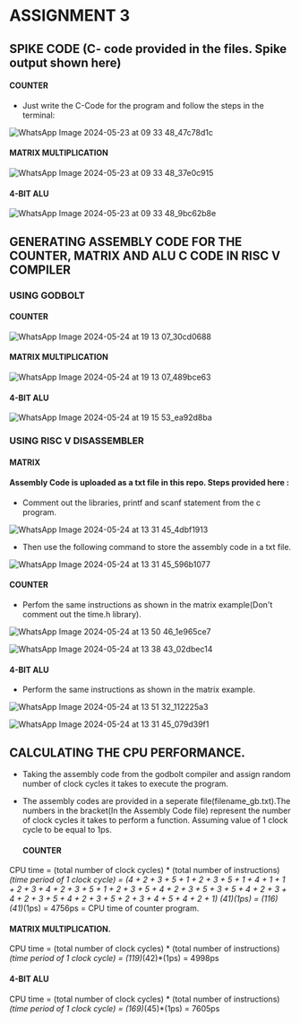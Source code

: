 # ASSIGNMENT 3

## SPIKE CODE (C- code provided in the files. Spike output shown here)
#### COUNTER

- Just write the C-Code for the program and follow the steps in the terminal:

![WhatsApp Image 2024-05-23 at 09 33 48_47c78d1c](https://github.com/SoahamMoulree/RISC-V-Repo/assets/169994191/b9732359-7d9c-447f-bb18-cbdd2f8c6a21)

#### MATRIX MULTIPLICATION

![WhatsApp Image 2024-05-23 at 09 33 48_37e0c915](https://github.com/SoahamMoulree/RISC-V-Repo/assets/169994191/31d4e023-d0f6-467e-8062-9864b26bfadc)

#### 4-BIT ALU

![WhatsApp Image 2024-05-23 at 09 33 48_9bc62b8e](https://github.com/SoahamMoulree/RISC-V-Repo/assets/169994191/48dc6878-4757-4d95-8e74-c417270dd5cf)

## GENERATING ASSEMBLY CODE FOR THE COUNTER, MATRIX AND ALU C CODE IN RISC V COMPILER

### USING GODBOLT

#### COUNTER

![WhatsApp Image 2024-05-24 at 19 13 07_30cd0688](https://github.com/SoahamMoulree/RISC-V-Repo/assets/169994191/8559d74c-4739-4c3b-84aa-fa9868cd10e1)

#### MATRIX MULTIPLICATION

![WhatsApp Image 2024-05-24 at 19 13 07_489bce63](https://github.com/SoahamMoulree/RISC-V-Repo/assets/169994191/09beb730-88c7-4c59-becf-19c83b614fcc)

#### 4-BIT ALU

![WhatsApp Image 2024-05-24 at 19 15 53_ea92d8ba](https://github.com/SoahamMoulree/RISC-V-Repo/assets/169994191/518b1151-97d3-43fd-aa52-ee23318897a3)


### USING RISC V DISASSEMBLER

#### MATRIX
#### Assembly Code is uploaded as a txt file in this repo. Steps provided here :

  - Comment out the libraries, printf and scanf statement from the c program.
  
 ![WhatsApp Image 2024-05-24 at 13 31 45_4dbf1913](https://github.com/SoahamMoulree/RISC-V-Repo/assets/169994191/8c082269-9b2e-4623-a989-03b336fb4e30)

  - Then use the following command to store the assembly code in a txt file.

![WhatsApp Image 2024-05-24 at 13 31 45_596b1077](https://github.com/SoahamMoulree/RISC-V-Repo/assets/169994191/ba3f3f08-19a3-4a90-8c7d-da2a70c6a5c0)
   
#### COUNTER
  - Perfom the same instructions as shown in the matrix example(Don't comment out the time.h library).

![WhatsApp Image 2024-05-24 at 13 50 46_1e965ce7](https://github.com/SoahamMoulree/RISC-V-Repo/assets/169994191/c90768a1-e0cd-435e-aae7-89ea30553467)


![WhatsApp Image 2024-05-24 at 13 38 43_02dbec14](https://github.com/SoahamMoulree/RISC-V-Repo/assets/169994191/8956d912-dfe0-44d2-af8b-2d4766831eaf)

#### 4-BIT ALU
  - Perform the same instructions as shown in the matrix example.

![WhatsApp Image 2024-05-24 at 13 51 32_112225a3](https://github.com/SoahamMoulree/RISC-V-Repo/assets/169994191/9daa5130-0263-4a17-be36-e859cd683fd0)

![WhatsApp Image 2024-05-24 at 13 31 45_079d39f1](https://github.com/SoahamMoulree/RISC-V-Repo/assets/169994191/da866149-839f-44c7-9673-86465a10d309)

## CALCULATING THE CPU PERFORMANCE.

- Taking the assembly code from the godbolt compiler and assign random number of clock cycles it takes to execute the program.

- The assembly codes are provided in a seperate file(filename_gb.txt).The numbers in the bracket(In the Assembly Code file) represent the number of clock cycles it takes to perform a function. Assuming value of 1 clock cycle to be equal to 1ps.
    

  #### COUNTER

 CPU time = (total number of clock cycles) * (total number of instructions)*(time period of 1 clock cycle)
          =   (4 + 2 + 3 + 5 + 1 + 2 + 3 + 5 + 1 + 4 + 1 + 1 + 2 + 3 + 4 + 2 + 3 + 5 + 1 + 2 + 3 + 5 + 4 + 2 + 3 + 5 + 3 + 5 + 4 + 2 + 3 + 4 + 2 + 3 + 5 + 4 + 2 + 3 + 5 + 2 + 3 + 4 + 5 + 4 + 2 + 1) *(41)(1ps)
          = (116)*(41)*(1ps) = 4756ps = CPU time of counter program.
          

#### MATRIX MULTIPLICATION.    

CPU time = (total number of clock cycles) * (total number of instructions)*(time period of 1 clock cycle)
         = (119)*(42)*(1ps) = 4998ps


#### 4-BIT ALU   

CPU time = (total number of clock cycles) * (total number of instructions)*(time period of 1 clock cycle)
         = (169)*(45)*(1ps) = 7605ps






